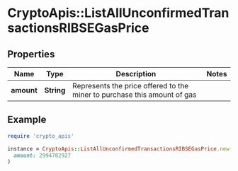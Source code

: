 # CryptoApis::ListAllUnconfirmedTransactionsRIBSEGasPrice

## Properties

| Name | Type | Description | Notes |
| ---- | ---- | ----------- | ----- |
| **amount** | **String** | Represents the price offered to the miner to purchase this amount of gas |  |

## Example

```ruby
require 'crypto_apis'

instance = CryptoApis::ListAllUnconfirmedTransactionsRIBSEGasPrice.new(
  amount: 2994782927
)
```

